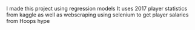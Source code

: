 I made this project using regression models
It uses 2017 player statistics from kaggle as well as webscraping using selenium to get player salaries from Hoops hype 
